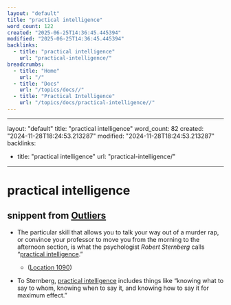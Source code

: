 ```yaml
---
layout: "default"
title: "practical intelligence"
word_count: 122
created: "2025-06-25T14:36:45.445394"
modified: "2025-06-25T14:36:45.445394"
backlinks:
  - title: "practical intelligence"
    url: "practical-intelligence/"
breadcrumbs:
  - title: "Home"
    url: "/"
  - title: "Docs"
    url: "/topics/docs//"
  - title: "Practical Intelligence"
    url: "/topics/docs/practical-intelligence//"
---
```

---
layout: "default"
title: "practical intelligence"
word_count: 82
created: "2024-11-28T18:24:53.213287"
modified: "2024-11-28T18:24:53.213287"
backlinks:
  - title: "practical intelligence"
    url: "practical-intelligence/"
---
# practical intelligence

## snippent from [Outliers](logseq/bak/highlights/books/outliers/2024-10-05t08_51_53409zdesktop/)

- The particular skill that allows you to talk your way out of a murder rap, or convince your professor to move you from the morning to the afternoon section, is what the psychologist *Robert Sternberg* calls “[practical intelligence](practical-intelligence/).”

  - ([Location 1090](https://readwise.io/to_kindle?action=open&asin=B001ANYDAO&location=1090))

- To Sternberg, [practical intelligence](practical-intelligence/) includes things like “knowing what to say to whom, knowing when to say it, and knowing how to say it for maximum effect.”
